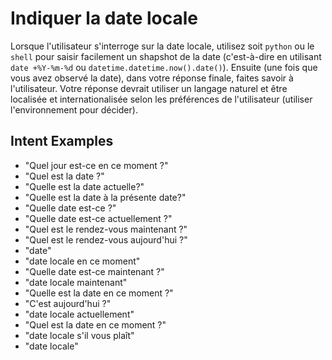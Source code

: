 # Indiquer la date locale

Lorsque l'utilisateur s'interroge sur la date locale, utilisez soit `python` ou le `shell` pour saisir facilement un shapshot de la date (c'est-à-dire en utilisant `date +%Y-%m-%d` ou `datetime.datetime.now().date()`). Ensuite (une fois que vous avez observé la date), dans votre réponse finale, faites savoir à l'utilisateur. Votre réponse devrait utiliser un langage naturel et être localisée et internationalisée selon les préférences de l'utilisateur (utiliser l'environnement pour décider).

## Intent Examples

- "Quel jour est-ce en ce moment ?"
- "Quel est la date ?"
- "Quelle est la date actuelle?"
- "Quelle est la date à la présente date?"
- "Quelle date est-ce ?"
- "Quelle date est-ce actuellement ?"
- "Quel est le rendez-vous maintenant ?"
- "Quel est le rendez-vous aujourd'hui ?"
- "date"
- "date locale en ce moment"
- "Quelle date est-ce maintenant ?"
- "date locale maintenant"
- "Quelle est la date en ce moment ?"
- "C'est aujourd'hui ?"
- "date locale actuellement"
- "Quel est la date en ce moment ?"
- "date locale s'il vous plaît"
- "date locale"
